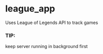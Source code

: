 # league_app
Uses League of Legends API to track games


### TIP:
keep server running in background first 
